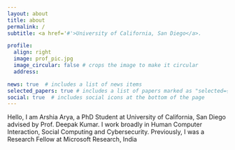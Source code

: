```yaml
---
layout: about
title: about
permalink: /
subtitle: <a href='#'>University of California, San Diego</a>. 

profile:
  align: right
  image: prof_pic.jpg
  image_circular: false # crops the image to make it circular
  address:

news: true  # includes a list of news items
selected_papers: true # includes a list of papers marked as "selected={true}"
social: true  # includes social icons at the bottom of the page
---
```


Hello, I am Arshia Arya, a PhD Student at University of California, San Diego advised by Prof. Deepak Kumar. I work broadly in Human Computer Interaction, Social Computing and Cybersecurity. Previously, I was a Research Fellow at Microsoft Research, India

